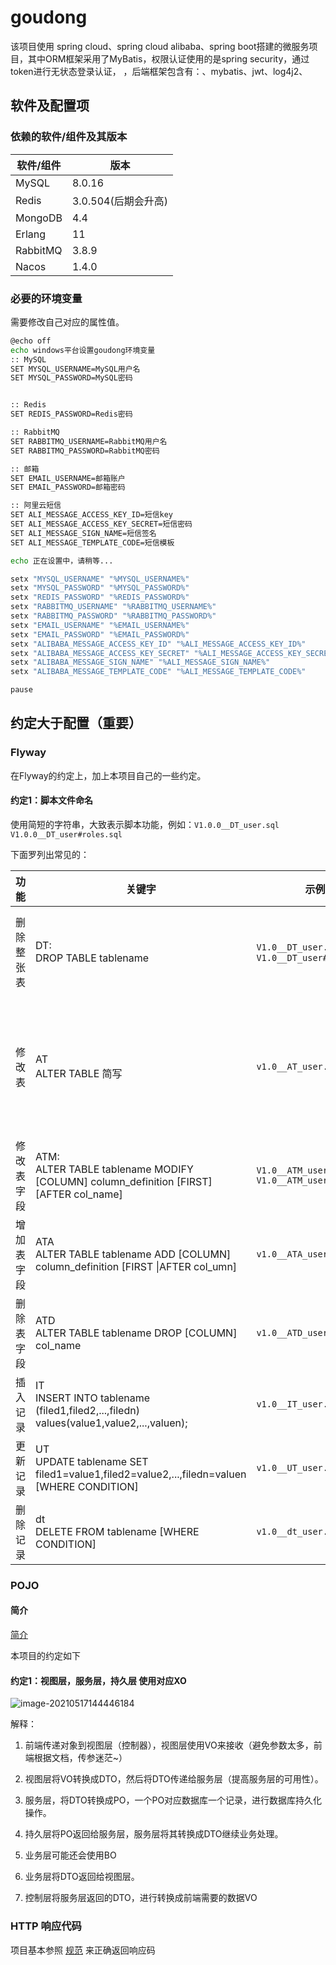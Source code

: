 # goudong
该项目使用 spring cloud、spring cloud alibaba、spring boot搭建的微服务项目，其中ORM框架采用了MyBatis，权限认证使用的是spring security，通过token进行无状态登录认证，
，后端框架包含有：、mybatis、jwt、log4j2、
## 软件及配置项
### 依赖的软件/组件及其版本
| 软件/组件       | 版本  |
| ----- | -----  |
| MySQL | 8.0.16| 
| Redis | 3.0.504(后期会升高)| 
| MongoDB | 4.4| 
| Erlang | 11| 
| RabbitMQ | 3.8.9| 
| Nacos | 1.4.0| 

### 必要的环境变量
需要修改自己对应的属性值。
```bash
@echo off
echo windows平台设置goudong环境变量
:: MySQL
SET MYSQL_USERNAME=MySQL用户名
SET MYSQL_PASSWORD=MySQL密码


:: Redis
SET REDIS_PASSWORD=Redis密码

:: RabbitMQ
SET RABBITMQ_USERNAME=RabbitMQ用户名
SET RABBITMQ_PASSWORD=RabbitMQ密码

:: 邮箱
SET EMAIL_USERNAME=邮箱账户
SET EMAIL_PASSWORD=邮箱密码

:: 阿里云短信
SET ALI_MESSAGE_ACCESS_KEY_ID=短信key
SET ALI_MESSAGE_ACCESS_KEY_SECRET=短信密码
SET ALI_MESSAGE_SIGN_NAME=短信签名
SET ALI_MESSAGE_TEMPLATE_CODE=短信模板

echo 正在设置中，请稍等...

setx "MYSQL_USERNAME" "%MYSQL_USERNAME%"
setx "MYSQL_PASSWORD" "%MYSQL_PASSWORD%"
setx "REDIS_PASSWORD" "%REDIS_PASSWORD%"
setx "RABBITMQ_USERNAME" "%RABBITMQ_USERNAME%"
setx "RABBITMQ_PASSWORD" "%RABBITMQ_PASSWORD%"
setx "EMAIL_USERNAME" "%EMAIL_USERNAME%"
setx "EMAIL_PASSWORD" "%EMAIL_PASSWORD%"
setx "ALIBABA_MESSAGE_ACCESS_KEY_ID" "%ALI_MESSAGE_ACCESS_KEY_ID%"
setx "ALIBABA_MESSAGE_ACCESS_KEY_SECRET" "%ALI_MESSAGE_ACCESS_KEY_SECRET%"
setx "ALIBABA_MESSAGE_SIGN_NAME" "%ALI_MESSAGE_SIGN_NAME%"
setx "ALIBABA_MESSAGE_TEMPLATE_CODE" "%ALI_MESSAGE_TEMPLATE_CODE%"

pause
```

## 约定大于配置（重要）

### Flyway

在Flyway的约定上，加上本项目自己的一些约定。

#### 约定1：脚本文件命名

使用简短的字符串，大致表示脚本功能，例如：`V1.0.0__DT_user.sql` `V1.0.0__DT_user#roles.sql`

下面罗列出常见的：

| 功能       | 关键字                                                       | 示例                                                | 解释                                    |
| ---------- | ------------------------------------------------------------ | --------------------------------------------------- | --------------------------------------- |
| 删除整张表 | DT:<br />DROP TABLE tablename                                | `V1.0__DT_user.sql`,<br />`V1.0__DT_user#role.sql`  | 删除user表，删除user和role 两张表       |
| 修改表     | AT<br />ALTER TABLE 简写                                     | `v1.0__AT_user.sql`                                 | user表修改字段（AT是ATM，ATA，ATD超集） |
| 修改表字段 | ATM:<br />ALTER TABLE tablename MODIFY [COLUMN] column_definition [FIRST] [AFTER col_name] | `V1.0__ATM_user.sql`<br />`V1.0__ATM_user#role.sql` | 修改user表和role表的某些字段            |
| 增加表字段 | ATA<br />ALTER TABLE tablename ADD [COLUMN] column_definition [FIRST \|AFTER col_umn] | `v1.0__ATA_user.sql`                                | user表新增某些字段                      |
| 删除表字段 | ATD<br />ALTER TABLE tablename DROP [COLUMN] col_name        | `v1.0__ATD_user.sql`                                | user表删除某些字段                      |
| 插入记录   | IT<br />INSERT INTO tablename (filed1,filed2,...,filedn) values(value1,value2,...,valuen); | `v1.0__IT_user.sql`                                 | user表插入记录                          |
| 更新记录   | UT<br />UPDATE tablename SET filed1=value1,filed2=value2,...,filedn=valuen [WHERE CONDITION] | `v1.0__UT_user.sql`                                 | user表更新记录                          |
| 删除记录   | dt<br />DELETE FROM tablename [WHERE CONDITION]              | `v1.0__dt_user.sql`                                 | user表删除记录                          |



### POJO

#### 简介

[简介](https://blog.csdn.net/uestcyms/article/details/80244407)

本项目的约定如下

#### 约定1：视图层，服务层，持久层 使用对应XO

![image-20210517144446184](README.assets/image-20210517144446184.png)

解释：

1. 前端传递对象到视图层（控制器），视图层使用VO来接收（避免参数太多，前端根据文档，传参迷茫~）

2. 视图层将VO转换成DTO，然后将DTO传递给服务层（提高服务层的可用性）。
3. 服务层，将DTO转换成PO，一个PO对应数据库一个记录，进行数据库持久化操作。
4. 持久层将PO返回给服务层，服务层将其转换成DTO继续业务处理。
5. 业务层可能还会使用BO
6. 业务层将DTO返回给视图层。
7. 控制层将服务层返回的DTO，进行转换成前端需要的数据VO



### HTTP 响应代码

项目基本参照 [规范](https://developer.mozilla.org/zh-CN/docs/Web/HTTP/Status) 来正确返回响应码



